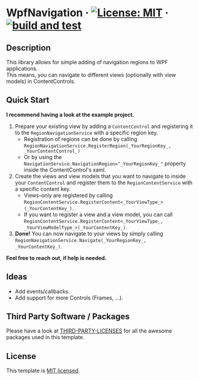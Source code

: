 # WpfNavigation &middot; [![License: MIT](https://img.shields.io/badge/License-MIT-yellow.svg)](https://opensource.org/licenses/MIT) &middot; [![build and test](https://github.com/philipp2604/WpfNavigation/actions/workflows/build-and-test.yml/badge.svg)](https://github.com/philipp2604/WpfNavigation/actions/workflows/build-and-test.yml)


## Description 
<p>This library allows for simple adding of navigation regions to WPF applications.<br/>This means, you can navigate to different views (optionally with view models) in ContentControls.</p>


## Quick Start
**<p>I recommend having a look at the example project.</p>**

1. Prepare your existing view by adding a `ContentControl` and registering it to the `RegionNavigationService` with a specific region key.
    - Registration of regions can be done by calling `RegionNavigationService.RegisterRegion(_YourRegionKey_, _YourContentControl_)`
    - Or by using the `NavigationService.NavigationRegion="_YourRegionKey_"` property inside the ContentControl's xaml.
2. Create the views and view models that you want to navigate to inside your `ContentControl` and register them to the `RegionContentService` with a specific content key.
    - Views-only are registered by calling `RegionContentService.RegisterContent<_YourViewType_>(_YourContentKey_)`.
    - If you want to register a view and a view model, you can call `RegionContentService.RegisterContent<_YourViewType_, _YourViewModelType_>(_YourContentKey_)`.
3. **Done!** You can now navigate to your views by simply calling `RegionNavigationService.Navigate(_YourRegionKey_, _YourContentKey_)`.

**<p>Feel free to reach out, if help is needed.</p>**

## Ideas
* Add events/callbacks.
* Add support for more Controls (Frames, ...).
## Third Party Software / Packages
Please have a look at [THIRD-PARTY-LICENSES](https://github.com/philipp2604/WpfNavigation/blob/master/THIRD-PARTY-LICENSES.md) for all the awesome packages used in this template.

## License
This template is [MIT licensed](https://github.com/philipp2604/WpfNavigation/blob/master/LICENSE.txt).
